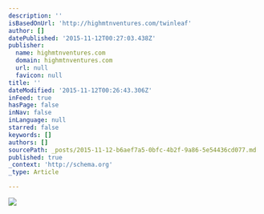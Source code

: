 ```yaml
---
description: ''
isBasedOnUrl: 'http://highmtnventures.com/twinleaf'
author: []
datePublished: '2015-11-12T00:27:03.438Z'
publisher:
  name: highmtnventures.com
  domain: highmtnventures.com
  url: null
  favicon: null
title: ''
dateModified: '2015-11-12T00:26:43.306Z'
inFeed: true
hasPage: false
inNav: false
inLanguage: null
starred: false
keywords: []
authors: []
sourcePath: _posts/2015-11-12-b6aef7a5-0bfc-4b2f-9a86-5e54436cd077.md
published: true
_context: 'http://schema.org'
_type: Article

---
```

![](http://static1.squarespace.com/static/50be04eae4b0d25d2c4b7d97/t/56422e36e4b036cd1672d6f9/1447269028857/twinleaf-logo+%281%29.png?format=1000w)